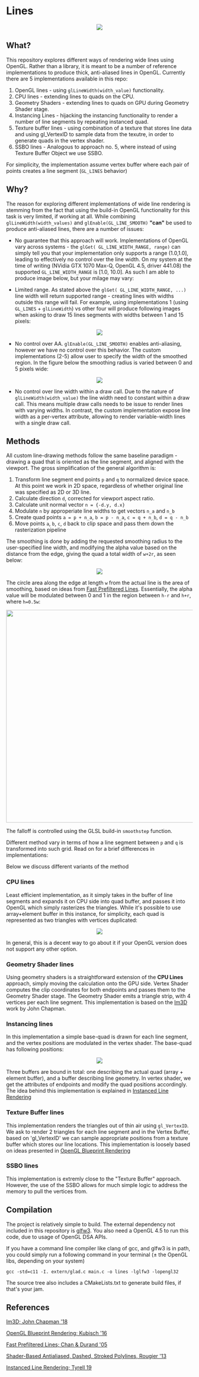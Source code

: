 # Lines

<p align="center">
<img src="screenshots/aa_lines.png">
</p>

## What?

This repository explores different ways of rendering wide lines using OpenGL. Rather than a library, it is meant to be a
number of reference implementations to produce thick, anti-aliased lines in OpenGL. Currently there are 5 implementations
available in this repo:

1. OpenGL lines - using `glLineWidth(width_value)` functionality.
2. CPU lines - extending lines to quads on the CPU.
3. Geometry Shaders - extending lines to quads on GPU during Geometry Shader stage.
4. Instancing Lines - hijacking the instancing functionality to render a number of line segments by repeating instanced quad.
5. Texture buffer lines - using combination of a texture that stores line data and using gl_VertexID to sample data from the texutre, in order to generate quads in the vertex shader.
6. SSBO lines - Analogous to approach no. 5, where instead of using Texture Buffer Object we use SSBO.

For simplicity, the implementation assume vertex buffer where each pair of points creates a line segment (`GL_LINES` behavior)

## Why?

The reason for exploring different implementations of wide line rendering is stemming from the fact that using the build-in OpenGL functionality for this task is very limited, if working at all. While combining `glLineWidth(width_values)` and `glEnable(GL_LINE_SMOOTH)` **"can"** be used to produce anti-aliased lines, there are a number of issues:

- No guarantee that this approach will work. Implementations of OpenGL vary across systems - the `glGet( GL_LINE_WIDTH_RANGE, range)` can simply tell you that your implementation only supports a range (1.0,1.0], leading to effectively no control over the line width. On my system at the time of writing (NVidia GTX 1070 Max-Q, OpenGL 4.5, driver 441.08) the supported `GL_LINE_WIDTH_RANGE` is [1.0, 10.0]. As such I am able to produce image below, but your milage may vary:

- Limited range. As stated above the `glGet( GL_LINE_WIDTH_RANGE, ...)` line width will return supported range - creating lines with widths outside this range will fail. For example, using implementations 1 (using `GL_LINES` + `glLineWidth`) vs other four will produce following images when asking to draw 15 lines segments with widths between 1 and 15 pixels:

<p align="center">
<img src="screenshots/line_width_range.png">
</p>

- No control over AA. `glEnable(GL_LINE_SMOOTH)` enables anti-aliasing, however we have no control over this behavior. The custom implementations (2-5) allow user to specify the width of the smoothed region. In the figure below the smoothing radius is varied between 0 and 5 pixels wide:

<p align="center">
<img src="screenshots/line_filtering.png">
</p>

- No control over line width within a draw call. Due to the nature of `glLineWidth(width_value)` the line width need to constant within a draw call. This means multiple draw calls needs to be issue to render lines with varying widths. In contrast, the custom implementation expose line width as a per-vertex attribute, allowing to render variable-width lines with a single draw call.

## Methods

All custom line-drawing methods follow the same baseline paradigm - drawing a quad that is oriented as the line segment, and aligned with the viewport. The gross simplification of the general algorithm is:

1. Transform line segment end points `p` and `q` to normalized device space. At this point we work in 2D space, regardless of whether original line was specified as 2D or 3D line.
2. Calculate direction `d`, corrected for viewport aspect ratio.
3. Calculate unit normal vector `n = {-d.y, d.x}`
4. Modulate `n` by approperiate line widths to get vectors `n_a` and `n_b`
5. Create quad points `a = p + n_a`, `b = p - n_a`, `c = q + n_b`, `d = q - n_b`
6. Move points `a`, `b`, `c`, `d` back to clip space and pass them down the rasterization pipeline

The smoothing is done by adding the requested smoothing radius to the user-specified line width, and modifying the alpha value based on the distance from the edge, giving the quad a total width of `w+2r`, as seen below:

<p align="center">
<img src="screenshots/quad_diagram.png">
</p>

The circle area along the edge at length `w` from the actual line is the area of smoothing, based on ideas from
[Fast Prefiltered Lines](https://developer.nvidia.com/gpugems/gpugems2/part-iii-high-quality-rendering/chapter-22-fast-prefiltered-lines). Essentially, the alpha value will be modulated between 0 and 1 in the region between `h-r` and `h+r`, where `h=0.5w`:

<p align="center">
<img src="screenshots/smoothstep.png" width="575px">
</p>

The falloff is controlled using the GLSL build-in `smoothstep` function.

Different method vary in terms of how a line segment between `p` and `q` is transformed into such grid. Read on for a brief differences in implementations:


Below we discuss different variants of the method
### CPU lines
Least efficient implementation, as it simply takes in the buffer of line segments and expands it on CPU side into
quad buffer, and passes it into OpenGL which simply rasterizes the triangles. While it's possible to use array+element buffer in this instance, for simplicity, each quad is represented as two triangles with vertices duplicated:

<p align="center">
<img src="screenshots/double_triangle.png">
</p>

In general, this is a decent way to go about it if your OpenGL version does not support any other option.

### Geometry Shader lines
Using geometry shaders is a straightforward extension of the **CPU Lines** approach, simply moving the calculation onto the GPU side. Vertex Shader computes the clip coordinates for both endpoints and passes them to the Geometry Shader stage. The Geometry Shader emits a triangle strip, with 4 vertices per each line segment. This implementation is based on the [Im3D](https://github.com/john-chapman/im3d) work by John Chapman.

### Instancing lines
In this implementation a simple base-quad is drawn for each line segment, and the vertex positions are modulated in the vertex shader. The base-quad has following positions:

<p align="center">
<img src="screenshots/instancing_quad.png">
</p>

Three buffers are bound in total: one describing the actual quad (array + element buffer), and a buffer describing line geometry. In vertex shader, we get the attributes of endpoints and modify the quad positions accordingly. The idea behind this implementation is explained in [Instanced Line Rendering](https://wwwtyro.net/2019/11/18/instanced-lines.html)

### Texture Buffer lines
This implementation renders the triangles out of thin air using `gl_VertexID`. We ask to render 2 triangles for each line segment and in the Vertex Buffer, based on 'gl_VertexID' we can sample appropriate positions from a texture buffer which stores our line locations. This implementation is loosely based on ideas presented in [OpenGL Blueprint Rendering](http://on-demand.gputechconf.com/gtc/2016/presentation/s6143-christoph-kubisch-blueprint-rendering.pdf)

### SSBO lines
This implementation is extremly close to the "Texture Buffer" approach. However, the use of the SSBO allows for much simple logic to address the memory to pull the vertices from.

## Compilation
The project is relatively simple to build. The external dependency not included in this repository is [glfw3](https://www.glfw.org/). You also need a OpenGL 4.5 to run this code, due to usage of OpenGL DSA APIs.

If you have a command line compiler like clang of gcc, and glfw3 is in path, you could simply run a following command in your terminal (± the OpenGL libs, depending on your system)

```
gcc -std=c11 -I. extern/glad.c main.c -o lines -lglfw3 -lopengl32
```

The source tree also includes a CMakeLists.txt to generate build files, if that's your jam.

## References
[Im3D; John Chapman '18](https://github.com/john-chapman/im3d)

[OpenGL Blueprint Rendering; Kubisch '16](http://on-demand.gputechconf.com/gtc/2016/presentation/s6143-christoph-kubisch-blueprint-rendering.pdf)

[Fast Prefiltered Lines; Chan & Durand '05](https://developer.nvidia.com/gpugems/gpugems2/part-iii-high-quality-rendering/chapter-22-fast-prefiltered-lines)

[Shader-Based Antialiased, Dashed, Stroked Polylines, Rougier '13](http://jcgt.org/published/0002/02/08/)

[Instanced Line Rendering; Tyrell 19](https://wwwtyro.net/2019/11/18/instanced-lines.html)